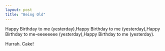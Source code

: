```yaml
---
layout: post
title: "Being Old"
---
```

Happy Birthday to me (yesterday),Happy Birthday to me (yesterday),Happy
Birthday to me-eeeeeeee (yesterday),Happy Birthday to me (yesterday).

Hurrah. Cake!


